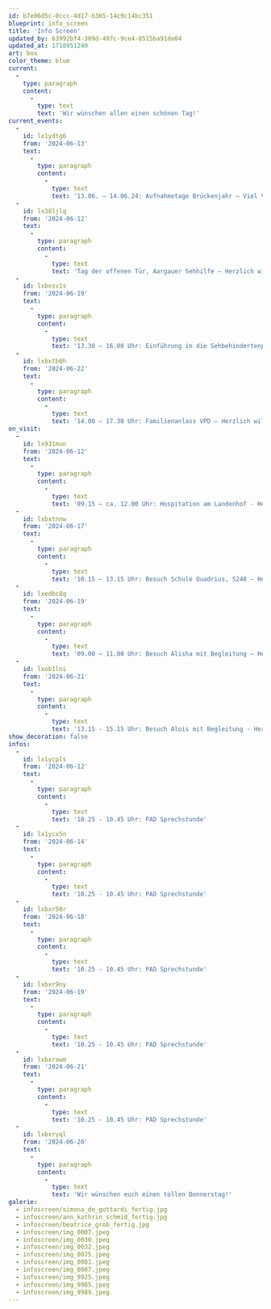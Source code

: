 ```yaml
---
id: b7e06d5c-0ccc-4d17-b365-14c9c14bc351
blueprint: info_screen
title: 'Info Screen'
updated_by: 63992bf4-309d-497c-9ce4-8515ba91de04
updated_at: 1718951249
art: box
color_theme: blue
current:
  -
    type: paragraph
    content:
      -
        type: text
        text: 'Wir wünschen allen einen schönen Tag!'
current_events:
  -
    id: lx1ydtg6
    from: '2024-06-13'
    text:
      -
        type: paragraph
        content:
          -
            type: text
            text: '13.06. – 14.06.24: Aufnahmetage Brückenjahr – Viel Vergnügen!'
  -
    id: lx38ljlq
    from: '2024-06-12'
    text:
      -
        type: paragraph
        content:
          -
            type: text
            text: 'Tag der offenen Tür, Aargauer Sehhilfe – Herzlich willkommen!'
  -
    id: lxbxsv1s
    from: '2024-06-19'
    text:
      -
        type: paragraph
        content:
          -
            type: text
            text: '13.30 – 16.00 Uhr: Einführung in die Sehbehindertenpädagogik, Aula – Viel Vergnügen!'
  -
    id: lxbxtb0h
    from: '2024-06-22'
    text:
      -
        type: paragraph
        content:
          -
            type: text
            text: '14.00 – 17.30 Uhr: Familienanlass VPD – Herzlich willkommen!'
on_visit:
  -
    id: lx931mun
    from: '2024-06-12'
    text:
      -
        type: paragraph
        content:
          -
            type: text
            text: '09.15 – ca. 12.00 Uhr: Hospitation am Landenhof - Herzlich willkommen!'
  -
    id: lxbxtnnw
    from: '2024-06-17'
    text:
      -
        type: paragraph
        content:
          -
            type: text
            text: '10.15 – 13.15 Uhr: Besuch Schule Quadrius, S240 – Herzlich willkommen!'
  -
    id: lxedbc8q
    from: '2024-06-19'
    text:
      -
        type: paragraph
        content:
          -
            type: text
            text: '09.00 – 11.00 Uhr: Besuch Alisha mit Begleitung – Herzlich willkommen!'
  -
    id: lxob1lni
    from: '2024-06-21'
    text:
      -
        type: paragraph
        content:
          -
            type: text
            text: '13.15 - 15.15 Uhr: Besuch Alois mit Begleitung - Herzlich willkommen!'
show_decoration: false
infos:
  -
    id: lx1ycpls
    from: '2024-06-12'
    text:
      -
        type: paragraph
        content:
          -
            type: text
            text: '10.25 - 10.45 Uhr: PAD Sprechstunde'
  -
    id: lx1ycx5n
    from: '2024-06-14'
    text:
      -
        type: paragraph
        content:
          -
            type: text
            text: '10.25 - 10.45 Uhr: PAD Sprechstunde'
  -
    id: lxbxr50r
    from: '2024-06-18'
    text:
      -
        type: paragraph
        content:
          -
            type: text
            text: '10.25 - 10.45 Uhr: PAD Sprechstunde'
  -
    id: lxbxr9ny
    from: '2024-06-19'
    text:
      -
        type: paragraph
        content:
          -
            type: text
            text: '10.25 - 10.45 Uhr: PAD Sprechstunde'
  -
    id: lxbxrawm
    from: '2024-06-21'
    text:
      -
        type: paragraph
        content:
          -
            type: text
            text: '10.25 - 10.45 Uhr: PAD Sprechstunde'
  -
    id: lxbxryql
    from: '2024-06-20'
    text:
      -
        type: paragraph
        content:
          -
            type: text
            text: 'Wir wünschen euch einen tollen Donnerstag!'
galerie:
  - infoscreen/simona_de_gottardi_fertig.jpg
  - infoscreen/ann_kathrin_schmid_fertig.jpg
  - infoscreen/beatrice_grob_fertig.jpg
  - infoscreen/img_0007.jpeg
  - infoscreen/img_0030.jpeg
  - infoscreen/img_0032.jpeg
  - infoscreen/img_0075.jpeg
  - infoscreen/img_0081.jpeg
  - infoscreen/img_0087.jpeg
  - infoscreen/img_9925.jpeg
  - infoscreen/img_9985.jpeg
  - infoscreen/img_9989.jpeg
---
```

